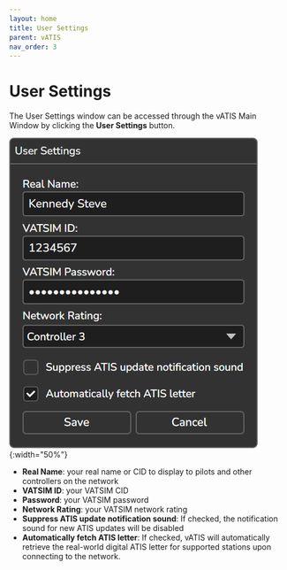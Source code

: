 ```yaml
---
layout: home
title: User Settings
parent: vATIS
nav_order: 3
---
```


# User Settings
The User Settings window can be accessed through the vATIS Main Window by clicking the **User Settings** button.

![General Settings](/assets/images/UserSettings.png){:width="50%"}

* **Real Name**: your real name or CID to display to pilots and other controllers on the network
* **VATSIM ID**: your VATSIM CID
* **Password**: your VATSIM password
* **Network Rating**: your VATSIM network rating
* **Suppress ATIS update notification sound**: If checked, the notification sound for new ATIS updates will be disabled 
* **Automatically fetch ATIS letter**: If checked, vATIS will automatically retrieve the real-world digital ATIS letter for supported stations upon connecting to the network.